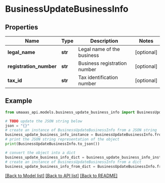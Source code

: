 # BusinessUpdateBusinessInfo


## Properties

Name | Type | Description | Notes
------------ | ------------- | ------------- | -------------
**legal_name** | **str** | Legal name of the business | [optional] 
**registration_number** | **str** | Business registration number | [optional] 
**tax_id** | **str** | Tax identification number | [optional] 

## Example

```python
from umaaas_api.models.business_update_business_info import BusinessUpdateBusinessInfo

# TODO update the JSON string below
json = "{}"
# create an instance of BusinessUpdateBusinessInfo from a JSON string
business_update_business_info_instance = BusinessUpdateBusinessInfo.from_json(json)
# print the JSON string representation of the object
print(BusinessUpdateBusinessInfo.to_json())

# convert the object into a dict
business_update_business_info_dict = business_update_business_info_instance.to_dict()
# create an instance of BusinessUpdateBusinessInfo from a dict
business_update_business_info_from_dict = BusinessUpdateBusinessInfo.from_dict(business_update_business_info_dict)
```
[[Back to Model list]](../README.md#documentation-for-models) [[Back to API list]](../README.md#documentation-for-api-endpoints) [[Back to README]](../README.md)


